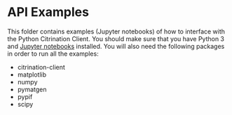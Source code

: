 # API Examples
This folder contains examples (Jupyter notebooks) of how to interface with the Python Citrination Client. You should make sure that you have Python 3 and [Jupyter notebooks](https://www.dataquest.io/blog/jupyter-notebook-tutorial/) installed. You will also need the following packages in order to run all the examples:
* citrination-client
* matplotlib
* numpy
* pymatgen
* pypif
* scipy
